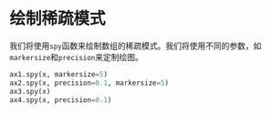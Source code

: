 # 绘制稀疏模式

我们将使用`spy`函数来绘制数组的稀疏模式。我们将使用不同的参数，如`markersize`和`precision`来定制绘图。

```python
ax1.spy(x, markersize=5)
ax2.spy(x, precision=0.1, markersize=5)
ax3.spy(x)
ax4.spy(x, precision=0.1)
```
